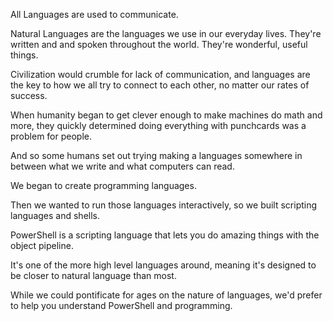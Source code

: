 All Languages are used to communicate.

Natural Languages are the languages we use in our everyday lives.  They're written and and spoken throughout the world.  They're wonderful, useful things.

Civilization would crumble for lack of communication, and languages are the key to how we all try to connect to each other, no matter our rates of success.

When humanity began to get clever enough to make machines do math and more, they quickly determined doing everything with punchcards was a problem for people.

And so some humans set out trying making a languages somewhere in between what we write and what computers can read.

We began to create programming languages.

Then we wanted to run those languages interactively, so we built scripting languages and shells.

PowerShell is a scripting language that lets you do amazing things with the object pipeline.

It's one of the more high level languages around, meaning it's designed to be closer to natural language than most.

While we could pontificate for ages on the nature of languages, we'd prefer to help you understand PowerShell and programming.
